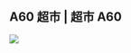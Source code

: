 ## A60 超市 | 超市 A60

<img id="a60_img" src="a60/.jpg" />

<script>
function random(max){
  var r ,v;
  var arr = [];
  return function create(){
      if(arr.length === 0){
          for(var i = 0;i < max;i++){
              arr.push(i+1)
          }
      }
      r = Math.ceil(Math.random() * (arr.length-1));
      v = arr[r];
      if(arr.length === 1){
          arr = []
      }else{
         arr.splice(r,r);
      }

      return v;
  }
};
document.getElementsById("a60_img").setAttribute("src","a60/"+random(7)+".jpg");
</script>
